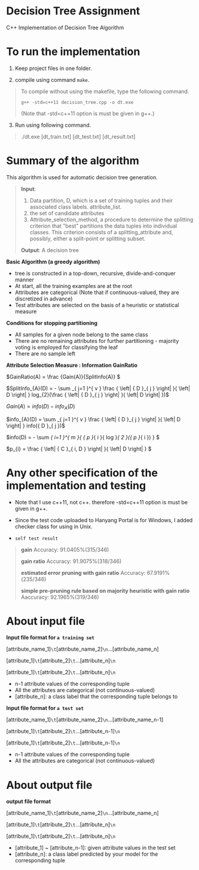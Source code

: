 Decision Tree Assignment
==================

C++ Implementation of Decision Tree Algorithm

To run the implementation 
=========================

1. Keep project files in one folder.

2. compile using command `make`.
> To compile without using the makefile, type the following command.
>
> `g++ -std=c++11 decision_tree.cpp -o dt.exe`
> 
> (Note that -std=c++11 option is must be given in g++.)

3. Run using following command.
> ./dt.exe [dt_train.txt] [dt_test.txt] [dt_result.txt]


Summary of the algorithm
============

This algorithm is used for automatic decision tree generation.

> **Input**:
> 1. Data partition, D, which is a set of training tuples and their associated class labels. attribute_list.
> 2. the set of candidate attributes
> 3. Attribute_selection_method, a procedure to determine the splitting criterion that "best" partitions the data tuples into individual classes. This criterion consists of a splitting_attribute and, possibly, either a split-point or splitting subset.
> 
> **Output**: A decision tree

**Basic Algorithm (a greedy algorithm)**
- tree is constructed in a top-down, recursive, divide-and-conquer manner
- At start, all the training examples are at the root
- Attributes are categorical (Note that if continuous-valued, they are discretized in advance)
- Test attributes are selected on the basis of a heuristic or statistical measure

**Conditions for stopping partitioning**
- All samples for a given node belong to the same class
- There are no remaining attributes for further partitioning - majority voting is employed for classifying the leaf
- There are no sample left

**Attribute Selection Measure : Information GainRatio**

$GainRatio(A) = \frac {Gain(A)}{SplitInfo(A)} $

$SplitInfo_{A}(D) = - \sum _{ j=1 }^{ v } \frac { \left| { D }_{ j } \right|  }{ \left| D \right|  } log_{2}(\frac { \left| { D }_{ j } \right|  }{ \left| D \right|  })$

$Gain(A) = info(D) - info_{A}(D)$

$info_{A}(D) = \sum _{ j=1 }^{ v } \frac { \left| { D }_{ j } \right|  }{ \left| D \right|  } info({ D }_{ j })$

$info(D) = - \sum _{ i=1 }^{ m }{ { p }_{ i }{ log }_{ 2 }({ p }_{ i }) } $

$p_{i} = \frac { \left| { C }_{ i, D } \right|  }{ \left| D \right|  }  $


Any other specification of the implementation and testing
============

- Note that I use c++11, not c++. therefore -std=c++11 option is must be given in g++.

- Since the test code uploaded to Hanyang Portal is for Windows, I added checker class for using in Unix. 

- `self test result `
> **gain**
> Accuracy: 91.0405%(315/346)
>
> **gain ratio**
> Accuracy: 91.9075%(318/346)
>
> **estimated error pruning with gain ratio**
> Accuracy: 67.9191%(235/346)
>
> **simple pre-pruning rule based on majority heuristic with gain ratio** 
> Aaccuracy: 92.1965%(319/346)

About input file
============

**Input file format for `a training set`**

[attribute_name_1]`\t`[attribute_name_2]`\n`...[attribute_name_n]

[attribute_1]`\t`[attribute_2]`\t`...[attribute_n]`\n` 

[attribute_1]`\t`[attribute_2]`\t`...[attribute_n]`\n` 

- n-1 attribute values of the corresponding tuple
- All the attributes are categorical (not continuous-valued)
- [attribute_n]: a class label that the corresponding tuple belongs to

**Input file format for `a test set`**

[attribute_name_1]`\t`[attribute_name_2]`\n`...[attribute_name_n-1]

[attribute_1]`\t`[attribute_2]`\t`...[attribute_n-1]`\n` 

[attribute_1]`\t`[attribute_2]`\t`...[attribute_n-1]`\n` 

- n-1 attribute values of the corresponding tuple
- All the attributes are categorical (not continuous-valued)

About output file
============

**output file format**

[attribute_name_1]`\t`[attribute_name_2]`\n`...[attribute_name_n]

[attribute_1]`\t`[attribute_2]`\t`...[attribute_n]`\n` 

[attribute_1]`\t`[attribute_2]`\t`...[attribute_n]`\n` 

- [attribute_1] ~ [attribute_n-1]: given attribute values in the test set
- [attribute_n]: a class label predicted by your model for the corresponding tuple


